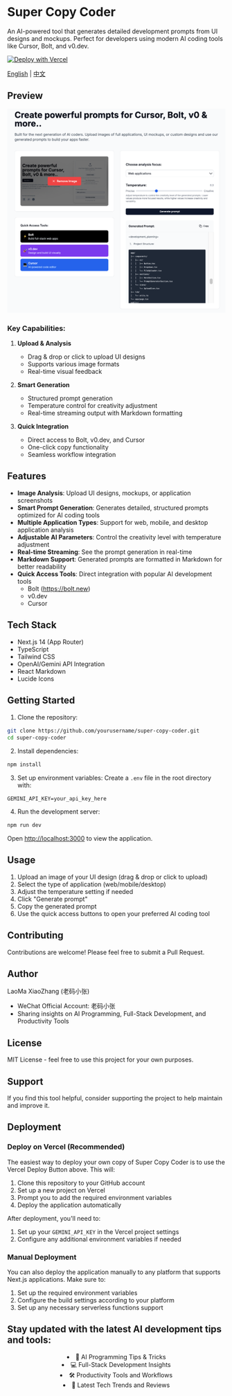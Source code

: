 # Super Copy Coder

An AI-powered tool that generates detailed development prompts from UI designs and mockups. Perfect for developers using modern AI coding tools like Cursor, Bolt, and v0.dev.

[![Deploy with Vercel](https://vercel.com/button)](https://vercel.com/new/clone?repository-url=https%3A%2F%2Fgithub.com%2Fbravekingzhang%2Fcopy-coder&env=GEMINI_API_KEY&envDescription=API%20key%20required%20for%20Gemini%20API%20access&envLink=https%3A%2F%2Fmakersuite.google.com%2Fapp%2Fapikey&demo-title=Super%20Copy%20Coder&demo-description=AI-powered%20prompt%20generator%20for%20developers&demo-url=https%3A%2F%2Fsuper-copy-coder.vercel.app)

[English](./README.md) | [中文](./README_CN.md)

## Preview

![Super Copy Coder Preview](./artificial/screen.jpg)

### Key Capabilities:

1. **Upload & Analysis**
   - Drag & drop or click to upload UI designs
   - Supports various image formats
   - Real-time visual feedback

2. **Smart Generation**
   - Structured prompt generation
   - Temperature control for creativity adjustment
   - Real-time streaming output with Markdown formatting

3. **Quick Integration**
   - Direct access to Bolt, v0.dev, and Cursor
   - One-click copy functionality
   - Seamless workflow integration

## Features

- **Image Analysis**: Upload UI designs, mockups, or application screenshots
- **Smart Prompt Generation**: Generates detailed, structured prompts optimized for AI coding tools
- **Multiple Application Types**: Support for web, mobile, and desktop application analysis
- **Adjustable AI Parameters**: Control the creativity level with temperature adjustment
- **Real-time Streaming**: See the prompt generation in real-time
- **Markdown Support**: Generated prompts are formatted in Markdown for better readability
- **Quick Access Tools**: Direct integration with popular AI development tools
  - Bolt (https://bolt.new)
  - v0.dev
  - Cursor

## Tech Stack

- Next.js 14 (App Router)
- TypeScript
- Tailwind CSS
- OpenAI/Gemini API Integration
- React Markdown
- Lucide Icons

## Getting Started

1. Clone the repository:
```bash
git clone https://github.com/yourusername/super-copy-coder.git
cd super-copy-coder
```

2. Install dependencies:
```bash
npm install
```

3. Set up environment variables:
Create a `.env` file in the root directory with:
```env
GEMINI_API_KEY=your_api_key_here
```

4. Run the development server:
```bash
npm run dev
```

Open [http://localhost:3000](http://localhost:3000) to view the application.

## Usage

1. Upload an image of your UI design (drag & drop or click to upload)
2. Select the type of application (web/mobile/desktop)
3. Adjust the temperature setting if needed
4. Click "Generate prompt"
5. Copy the generated prompt
6. Use the quick access buttons to open your preferred AI coding tool

## Contributing

Contributions are welcome! Please feel free to submit a Pull Request.

## Author

LaoMa XiaoZhang (老码小张)
- WeChat Official Account: 老码小张
- Sharing insights on AI Programming, Full-Stack Development, and Productivity Tools

## License

MIT License - feel free to use this project for your own purposes.

## Support

If you find this tool helpful, consider supporting the project to help maintain and improve it.

## Deployment

### Deploy on Vercel (Recommended)

The easiest way to deploy your own copy of Super Copy Coder is to use the Vercel Deploy Button above. This will:

1. Clone this repository to your GitHub account
2. Set up a new project on Vercel
3. Prompt you to add the required environment variables
4. Deploy the application automatically

After deployment, you'll need to:
1. Set up your `GEMINI_API_KEY` in the Vercel project settings
2. Configure any additional environment variables if needed

### Manual Deployment

You can also deploy the application manually to any platform that supports Next.js applications. Make sure to:
1. Set up the required environment variables
2. Configure the build settings according to your platform
3. Set up any necessary serverless functions support


## Stay updated with the latest AI development tips and tools:

<div align="center">
    <li>🤖 AI Programming Tips & Tricks</li>
    <li>💻 Full-Stack Development Insights</li>
    <li>🛠️ Productivity Tools and Workflows</li>
    <li>🚀 Latest Tech Trends and Reviews</li>
  </ul>
</div>
